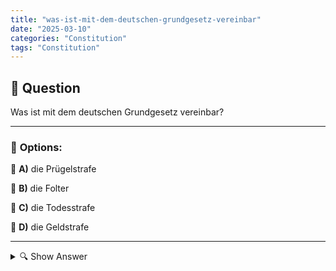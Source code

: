 ```yaml
---
title: "was-ist-mit-dem-deutschen-grundgesetz-vereinbar"
date: "2025-03-10"
categories: "Constitution"
tags: "Constitution"
---
```


## 📌 **Question**

Was ist mit dem deutschen Grundgesetz vereinbar?



---

### 📝 **Options:**

🔘 **A)** die Prügelstrafe

🔘 **B)** die Folter

🔘 **C)** die Todesstrafe

🔘 **D)** die Geldstrafe

---

<details>
  <summary>🔍 Show Answer</summary>

  <p>
💡  <b>Correct Answer:</b>  d
  </p>
  <p>
    📖<b>Explanation:</b>
    Das deutsche Grundgesetz bildet die verfassungsrechtliche Grundlage der Bundesrepublik Deutschland und schützt grundlegende Menschenrechte sowie die Würde des Einzelnen. Es legt fest, welche staatlichen Maßnahmen und Strafen zulässig sind und welche nicht. Insbesondere verbietet das Grundgesetz grausame, unmenschliche oder erniedrigende Strafen. Im Kontext der Strafrechtsprechung wird daher untersucht, welche Strafmaßnahmen mit den Bestimmungen des Grundgesetzes vereinbar sind.
  </p>
</details>
